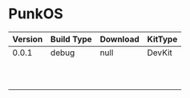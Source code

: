 # PunkOS
| Version | Build Type | Download | KitType  |
|---------|------------|----------|----------|
| 0.0.1   |   debug    |   null   |  DevKit  |
|         |            |          |          |
|         |            |          |          |
|         |            |          |          |
|         |            |          |          |
|         |            |          |          |
|         |            |          |          |
|         |            |          |          |
|         |            |          |          |
|         |            |          |          |
|         |            |          |          |
